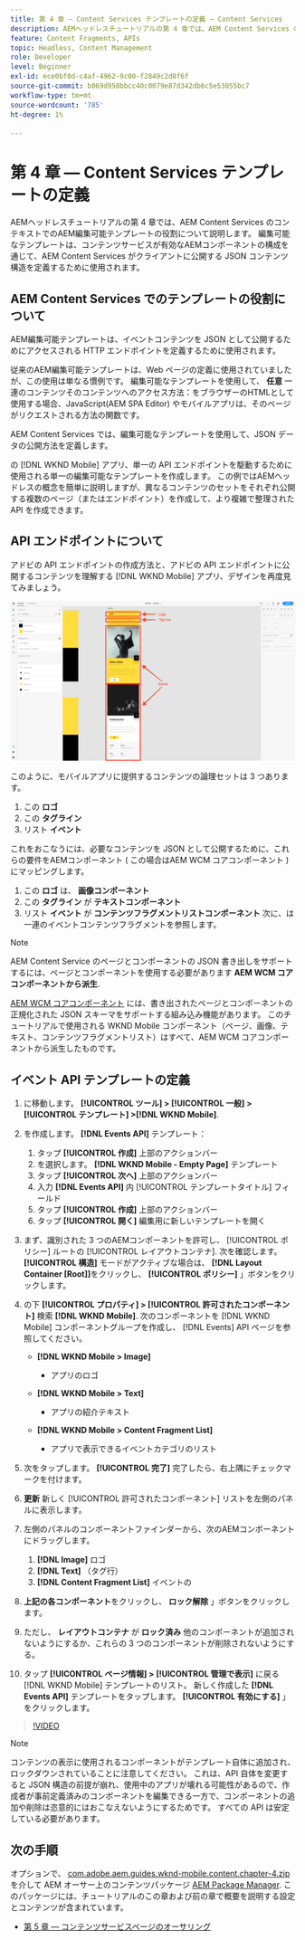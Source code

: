 ```yaml
---
title: 第 4 章 — Content Services テンプレートの定義 — Content Services
description: AEMヘッドレスチュートリアルの第 4 章では、AEM Content Services のコンテキストでのAEM編集可能テンプレートの役割について説明します。 編集可能テンプレートは、最終的に公開されるAEM Content Services の JSON コンテンツ構造を定義するために使用されます。
feature: Content Fragments, APIs
topic: Headless, Content Management
role: Developer
level: Beginner
exl-id: ece0bf0d-c4af-4962-9c00-f2849c2d8f6f
source-git-commit: b069d958bbcc40c0079e87d342db6c5e53055bc7
workflow-type: tm+mt
source-wordcount: '785'
ht-degree: 1%

---
```


# 第 4 章 — Content Services テンプレートの定義

AEMヘッドレスチュートリアルの第 4 章では、AEM Content Services のコンテキストでのAEM編集可能テンプレートの役割について説明します。 編集可能なテンプレートは、コンテンツサービスが有効なAEMコンポーネントの構成を通じて、AEM Content Services がクライアントに公開する JSON コンテンツ構造を定義するために使用されます。

## AEM Content Services でのテンプレートの役割について

AEM編集可能テンプレートは、イベントコンテンツを JSON として公開するためにアクセスされる HTTP エンドポイントを定義するために使用されます。

従来のAEM編集可能テンプレートは、Web ページの定義に使用されていましたが、この使用は単なる慣例です。 編集可能なテンプレートを使用して、 **任意** 一連のコンテンツそのコンテンツへのアクセス方法：をブラウザーのHTMLとして使用する場合、JavaScript(AEM SPA Editor) やモバイルアプリは、そのページがリクエストされる方法の関数です。

AEM Content Services では、編集可能なテンプレートを使用して、JSON データの公開方法を定義します。

の [!DNL WKND Mobile] アプリ、単一の API エンドポイントを駆動するために使用される単一の編集可能なテンプレートを作成します。 この例ではAEMヘッドレスの概念を簡単に説明しますが、異なるコンテンツのセットをそれぞれ公開する複数のページ（またはエンドポイント）を作成して、より複雑で整理された API を作成できます。

## API エンドポイントについて

アドビの API エンドポイントの作成方法と、アドビの API エンドポイントに公開するコンテンツを理解する [!DNL WKND Mobile] アプリ、デザインを再度見てみましょう。

![イベント API ページの分解](./assets/chapter-4/design-to-component-mapping.png)

このように、モバイルアプリに提供するコンテンツの論理セットは 3 つあります。

1. この **ロゴ**
2. この **タグライン**
3. リスト **イベント**

これをおこなうには、必要なコンテンツを JSON として公開するために、これらの要件をAEMコンポーネント ( この場合はAEM WCM コアコンポーネント ) にマッピングします。

1. この **ロゴ** は、 **画像コンポーネント**
2. この **タグライン** が **テキストコンポーネント**
3. リスト **イベント** が **コンテンツフラグメントリストコンポーネント** 次に、は一連のイベントコンテンツフラグメントを参照します。

>[!NOTE]
>
>AEM Content Service のページとコンポーネントの JSON 書き出しをサポートするには、ページとコンポーネントを使用する必要があります **AEM WCM コアコンポーネントから派生**.
>
>[AEM WCM コアコンポーネント](https://github.com/Adobe-Marketing-Cloud/aem-core-wcm-components) には、書き出されたページとコンポーネントの正規化された JSON スキーマをサポートする組み込み機能があります。 このチュートリアルで使用される WKND Mobile コンポーネント（ページ、画像、テキスト、コンテンツフラグメントリスト）はすべて、AEM WCM コアコンポーネントから派生したものです。

## イベント API テンプレートの定義

1. に移動します。 **[!UICONTROL ツール] > [!UICONTROL 一般] > [!UICONTROL テンプレート] >[!DNL WKND Mobile]**.

1. を作成します。 **[!DNL Events API]** テンプレート：

   1. タップ **[!UICONTROL 作成]** 上部のアクションバー
   1. を選択します。 **[!DNL WKND Mobile - Empty Page]** テンプレート
   1. タップ **[!UICONTROL 次へ]** 上部のアクションバー
   1. 入力 **[!DNL Events API]** 内 [!UICONTROL テンプレートタイトル] フィールド
   1. タップ **[!UICONTROL 作成]** 上部のアクションバー
   1. タップ **[!UICONTROL 開く]** 編集用に新しいテンプレートを開く

1. まず、識別された 3 つのAEMコンポーネントを許可し、 [!UICONTROL ポリシー] ルートの [!UICONTROL レイアウトコンテナ]. 次を確認します。 **[!UICONTROL 構造]** モードがアクティブな場合は、 **[!DNL Layout Container \[Root\]]**&#x200B;をクリックし、 **[!UICONTROL ポリシー]** 」ボタンをクリックします。
1. の下 **[!UICONTROL プロパティ] > [!UICONTROL 許可されたコンポーネント]** 検索 **[!DNL WKND Mobile]**. 次のコンポーネントを [!DNL WKND Mobile] コンポーネントグループを作成し、 [!DNL Events] API ページを参照してください。

   * **[!DNL WKND Mobile > Image]**

      * アプリのロゴ
   * **[!DNL WKND Mobile > Text]**

      * アプリの紹介テキスト
   * **[!DNL WKND Mobile > Content Fragment List]**

      * アプリで表示できるイベントカテゴリのリスト



1. 次をタップします。 **[!UICONTROL 完了]** 完了したら、右上隅にチェックマークを付けます。
1. **更新** 新しく [!UICONTROL 許可されたコンポーネント] リストを左側のパネルに表示します。
1. 左側のパネルのコンポーネントファインダーから、次のAEMコンポーネントにドラッグします。
   1. **[!DNL Image]** ロゴ
   2. **[!DNL Text]** （タグ行）
   3. **[!DNL Content Fragment List]** イベントの
1. **上記の各コンポーネント**&#x200B;をクリックし、 **ロック解除** 」ボタンをクリックします。
1. ただし、 **レイアウトコンテナ** が **ロック済み** 他のコンポーネントが追加されないようにするか、これらの 3 つのコンポーネントが削除されないようにする。
1. タップ **[!UICONTROL ページ情報] > [!UICONTROL 管理で表示]** に戻る [!DNL WKND Mobile] テンプレートのリスト。 新しく作成した **[!DNL Events API]** テンプレートをタップします。 **[!UICONTROL 有効にする]** 」をクリックします。

>[!VIDEO](https://video.tv.adobe.com/v/28342/?quality=12&learn=on)

>[!NOTE]
>
> コンテンツの表示に使用されるコンポーネントがテンプレート自体に追加され、ロックダウンされていることに注意してください。 これは、API 自体を変更すると JSON 構造の前提が崩れ、使用中のアプリが壊れる可能性があるので、作成者が事前定義済みのコンポーネントを編集できる一方で、コンポーネントの追加や削除は恣意的にはおこなえないようにするためです。 すべての API は安定している必要があります。

## 次の手順

オプションで、 [com.adobe.aem.guides.wknd-mobile.content.chapter-4.zip](https://github.com/adobe/aem-guides-wknd-mobile/releases/latest) を介して AEM オーサー上のコンテンツパッケージ [AEM Package Manager](http://localhost:4502/crx/packmgr/index.jsp). このパッケージには、チュートリアルのこの章および前の章で概要を説明する設定とコンテンツが含まれています。

* [第 5 章 — コンテンツサービスページのオーサリング](./chapter-5.md)
